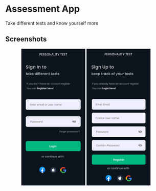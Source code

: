 # Assessment App

Take different tests and know yourself more

## Screenshots
<p align="center">
  <img src="https://github.com/faseehhyder/personality_tester/blob/master/AppUI/Login.png" width="200" title="Login Page">
  <img src="https://github.com/faseehhyder/personality_tester/blob/master/AppUI/Register.png" width="200" alt="SignUp Page">
</p>

